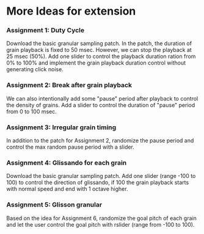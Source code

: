 # More Ideas for extension

### Assignment 1: Duty Cycle
Download the basic granular sampling patch.
In the patch, the duration of grain playback is fixed to 50 msec. However, we can stop the playback at 25 msec (50%).
Add one slider to control the playback duration ration from 0% to 100% and implement the grain playback duration control without generating click noise.

### Assignment 2: Break after grain playback
We can also intentionally add some "pause" period after playback to control the density of grains. Add a slider to control the duration of "pause" period from 0 to 100 msec.

### Assignment 3: Irregular grain timing
In addition to the patch for Assignment 2, randomize the pause period and control the max random pause period with a slider.

### Assignment 4: Glissando for each grain
Download the basic granular sampling patch.
Add one slider (range -100 to 100) to control the direction of glissando, if 100 the grain playback starts with normal speed and end with 1 octave higher.

### Assignment 5: Glisson granular
Based on the idea for Assignment 6, randomize the goal pitch of each grain and let the user control the goal pitch with rslider (range from -100 to 100).

